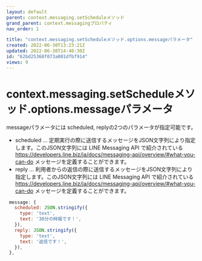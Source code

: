 ```yaml
---
layout: default
parent: context.messaging.setScheduleメソッド
grand_parent: context.messagingプロパティ
nav_order: 1

title: "context.messaging.setScheduleメソッド.options.messageパラメータ"
created: 2022-06-30T13:23:21Z
updated: 2022-06-30T14:40:30Z
id: "62bd25368f073a001dfbf914"
views: 9
---
```

# context.messaging.setScheduleメソッド.options.messageパラメータ

messageパラメータには scheduled, replyの2つのパラメータが指定可能です。
- scheduled ... 定期実行の際に送信するメッセージをJSON文字列により指定します。このJSON文字列には LINE Messaging API で紹介されている <https://developers.line.biz/ja/docs/messaging-api/overview/#what-you-can-do> メッセージを定義することができます。
- reply ... 利用者からの返信の際に送信するメッセージをJSON文字列により指定します。このJSON文字列には LINE Messaging API で紹介されている <https://developers.line.biz/ja/docs/messaging-api/overview/#what-you-can-do> メッセージを定義することができます。

```javascript
 message: {
   scheduled: JSON.stringify({
     type: 'text',
     text: '30分の時報です！',
   }),
   reply: JSON.stringify({
     type: 'text',
     text: '返信です！',
   }),
 },

```